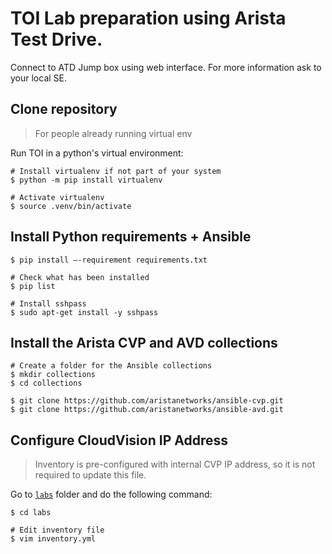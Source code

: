 # TOI Lab preparation using Arista Test Drive.

Connect to ATD Jump box using web interface. For more information ask to your local SE.

## Clone repository

> For people already running virtual env

Run TOI in a python's virtual environment:

```shell
# Install virtualenv if not part of your system
$ python -m pip install virtualenv

# Activate virtualenv
$ source .venv/bin/activate
```

## Install Python requirements + Ansible

```shell
$ pip install –-requirement requirements.txt

# Check what has been installed
$ pip list

# Install sshpass
$ sudo apt-get install -y sshpass
```

## Install the Arista CVP and AVD collections

```shell
# Create a folder for the Ansible collections
$ mkdir collections
$ cd collections

$ git clone https://github.com/aristanetworks/ansible-cvp.git
$ git clone https://github.com/aristanetworks/ansible-avd.git
```

## Configure CloudVision IP Address

> Inventory is pre-configured with internal CVP IP address, so it is not required to update this file.

Go to [`labs`](../labs/) folder and do the following command:

```shell
$ cd labs

# Edit inventory file
$ vim inventory.yml
```

